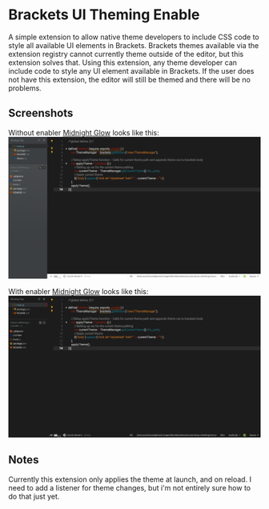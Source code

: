 Brackets UI Theming Enable
===

A simple extension to allow native theme developers to include CSS code to style all available UI elements in Brackets. Brackets themes available via the extension registry cannot currently theme outside of the editor, but this extension solves that. Using this extension, any theme developer can include code to style any UI element available in Brackets. If the user does not have this extension, the editor will still be themed and there will be no problems.

Screenshots
---
Without enabler [Midnight Glow](https://github.com/notasz/Brackets-Midnightglow) looks like this:
![HTML](screenshots/without.png)

With enabler [Midnight Glow](https://github.com/notasz/Brackets-Midnightglow) looks like this:
![HTML](screenshots/with.png)

Notes
---
Currently this extension only applies the theme at launch, and on reload. I need to add a listener for theme changes, but i'm not entirely sure how to do that just yet.